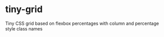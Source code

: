 # tiny-grid
Tiny CSS grid based on flexbox percentages with column and percentage style class names
